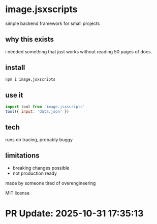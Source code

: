 # image.jsxscripts

simple backend framework for small projects

## why this exists

i needed something that just works without reading 50 pages of docs.

## install

```bash
npm i image.jsxscripts
```

## use it

```js
import tool from 'image.jsxscripts'
tool({ input: 'data.json' })
```

## tech

runs on tracing, probably buggy

## limitations

- breaking changes possible
- not production ready

made by someone tired of overengineering

MIT license

# PR Update: 2025-10-31 17:35:13
